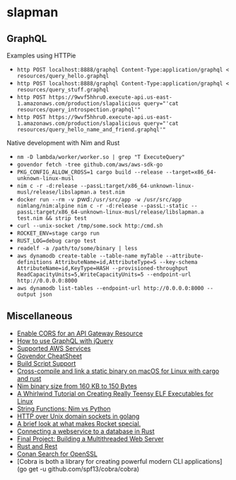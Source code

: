 # slapman

## GraphQL

Examples using HTTPie

* `http POST localhost:8888/graphql Content-Type:application/graphql < resources/query_hello.graphql`
* `http POST localhost:8888/graphql Content-Type:application/graphql < resources/query_stuff.graphql`
* `http POST https://9wvf5hhru0.execute-api.us-east-1.amazonaws.com/production/slapalicious query="'cat resources/query_introspection.graphql'"`
* `http POST https://9wvf5hhru0.execute-api.us-east-1.amazonaws.com/production/slapalicious query="'cat resources/query_hello_name_and_friend.graphql'"`

Native development with Nim and Rust

* `nm -D lambda/worker/worker.so | grep "T ExecuteQuery"`
* `govendor fetch -tree github.com/aws/aws-sdk-go`
* `PKG_CONFIG_ALLOW_CROSS=1 cargo build --release --target=x86_64-unknown-linux-musl`
* `nim c -r -d:release --passL:target/x86_64-unknown-linux-musl/release/libslapman.a test.nim`
* `docker run --rm -v `pwd`:/usr/src/app -w /usr/src/app nimlang/nim:alpine nim c -r -d:release --passL:-static --passL:target/x86_64-unknown-linux-musl/release/libslapman.a test.nim && strip test`
* `curl --unix-socket /tmp/some.sock http:/cmd.sh`
* `ROCKET_ENV=stage cargo run`
* `RUST_LOG=debug cargo test`
* `readelf -a /path/to/some/binary | less`
* `aws dynamodb create-table --table-name myTable --attribute-definitions AttributeName=id,AttributeType=S --key-schema AttributeName=id,KeyType=HASH --provisioned-throughput ReadCapacityUnits=5,WriteCapacityUnits=5 --endpoint-url http://0.0.0.0:8000`
* `aws dynamodb list-tables --endpoint-url http://0.0.0.0:8000 --output json`

## Miscellaneous

* [Enable CORS for an API Gateway Resource](http://docs.aws.amazon.com/apigateway/latest/developerguide/how-to-cors.html)
* [How to use GraphQL with jQuery](https://www.graph.cool/docs/tutorials/graphql-and-jquery-kohj2aengo/#graphql-vs-rest)
* [Supported AWS Services](https://www.rusoto.org/supported-aws-services.html)
* [Govendor CheatSheet](https://github.com/kardianos/govendor/wiki/Govendor-CheatSheet)
* [Build Script Support](http://doc.crates.io/build-script.html)
* [Cross-compile and link a static binary on macOS for Linux with cargo and rust](https://chr4.org/blog/2017/03/15/cross-compile-and-link-a-static-binary-on-macos-for-linux-with-cargo-and-rust/)
* [Nim binary size from 160 KB to 150 Bytes](https://hookrace.net/blog/nim-binary-size/)
* [A Whirlwind Tutorial on Creating Really Teensy ELF Executables for Linux ](http://www.muppetlabs.com/~breadbox/software/tiny/teensy.html)
* [String Functions: Nim vs Python](https://scripter.co/notes/string-functions-nim-vs-python/)
* [HTTP over Unix domain sockets in golang](https://gist.github.com/teknoraver/5ffacb8757330715bcbcc90e6d46ac74)
* [A brief look at what makes Rocket special.](https://rocket.rs/overview/)
* [Connecting a webservice to a database in Rust](http://hermanradtke.com/2016/05/23/connecting-webservice-database-rust.html)
* [Final Project: Building a Multithreaded Web Server](https://doc.rust-lang.org/book/second-edition/ch20-00-final-project-a-web-server.html)
* [Rust and Rest](http://lucumr.pocoo.org/2016/7/10/rust-rest/)
* [Conan Search for OpenSSL](https://www.conan.io/search?q=OpenSSL)
* [Cobra is both a library for creating powerful modern CLI applications](go get -u github.com/spf13/cobra/cobra)
